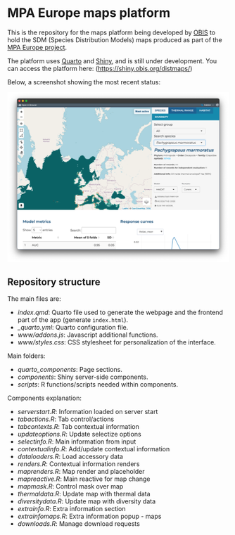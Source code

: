 # MPA Europe maps platform

This is the repository for the maps platform being developed by [OBIS](https://obis.org) to hold the SDM (Species Distribution Models) maps produced as part of the [MPA Europe project](https://mpa-europe.eu/).

The platform uses [Quarto](https://quarto.org/) and [Shiny](https://shiny.posit.co/), and is still under development. You can access the platform here: (https://shiny.obis.org/distmaps/)

Below, a screenshot showing the most recent status:

![](readme_files/status_14jun24.png)

## Repository structure

The main files are:

- *index.qmd*: Quarto file used to generate the webpage and the frontend part of the app (generate `index.html`).
- *_quarto.yml*: Quarto configuration file.
- *www/addons.js*: Javascript additional functions.
- *www/styles.css*: CSS stylesheet for personalization of the interface.

Main folders:

- *quarto_components*: Page sections.
- *components*: Shiny server-side components.
- *scripts*: R functions/scripts needed within components.

Components explanation:

- *serverstart.R*: Information loaded on server start  
- *tabactions.R*: Tab control/actions  
- *tabcontexts.R*: Tab contextual information  
- *updateoptions.R*: Update selectize options  
- *selectinfo.R*: Main information from input  
- *contextualinfo.R*: Add/update contextual information  
- *dataloaders.R*: Load accessory data  
- *renders.R*: Contextual information renders  
- *maprenders.R*: Map render and placeholder  
- *mapreactive.R*: Main reactive for map change  
- *mapmask.R*: Control mask over map  
- *thermaldata.R*: Update map with thermal data  
- *diversitydata.R*: Update map with diversity data  
- *extrainfo.R*: Extra information section  
- *extrainfomaps.R*: Extra information popup - maps  
- *downloads.R*: Manage download requests  
